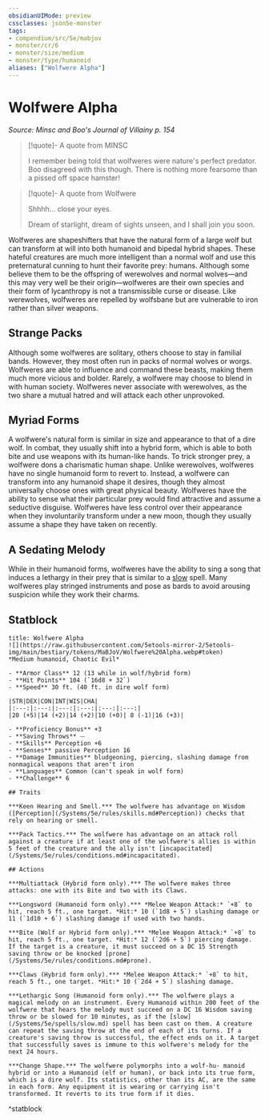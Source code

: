 ```yaml
---
obsidianUIMode: preview
cssclasses: json5e-monster
tags:
- compendium/src/5e/mabjov
- monster/cr/6
- monster/size/medium
- monster/type/humanoid
aliases: ["Wolfwere Alpha"]
---
```

# Wolfwere Alpha
*Source: Minsc and Boo's Journal of Villainy p. 154*  

> [!quote]- A quote from MINSC  
> 
> I remember being told that wolfweres were nature's perfect predator. Boo disagreed with this though. There is nothing more fearsome than a pissed off space hamster!

> [!quote]- A quote from Wolfwere  
> 
> Shhhh... close your eyes.
> 
> Dream of starlight, dream of sights unseen, and I shall join you soon.

Wolfweres are shapeshifters that have the natural form of a large wolf but can transform at will into both humanoid and bipedal hybrid shapes. These hateful creatures are much more intelligent than a normal wolf and use this preternatural cunning to hunt their favorite prey: humans. Although some believe them to be the offspring of werewolves and normal wolves—and this may very well be their origin—wolfweres are their own species and their form of lycanthropy is not a transmissible curse or disease. Like werewolves, wolfweres are repelled by wolfsbane but are vulnerable to iron rather than silver weapons.

## Strange Packs

Although some wolfweres are solitary, others choose to stay in familial bands. However, they most often run in packs of normal wolves or worgs. Wolfweres are able to influence and command these beasts, making them much more vicious and bolder. Rarely, a wolfwere may choose to blend in with human society. Wolfweres never associate with werewolves, as the two share a mutual hatred and will attack each other unprovoked.

## Myriad Forms

A wolfwere's natural form is similar in size and appearance to that of a dire wolf. In combat, they usually shift into a hybrid form, which is able to both bite and use weapons with its human-like hands. To trick stronger prey, a wolfwere dons a charismatic human shape. Unlike werewolves, wolfweres have no single humanoid form to revert to. Instead, a wolfwere can transform into any humanoid shape it desires, though they almost universally choose ones with great physical beauty. Wolfweres have the ability to sense what their particular prey would find attractive and assume a seductive disguise. Wolfweres have less control over their appearance when they involuntarily transform under a new moon, though they usually assume a shape they have taken on recently.

## A Sedating Melody

While in their humanoid forms, wolfweres have the ability to sing a song that induces a lethargy in their prey that is similar to a [slow](/Systems/5e/spells/slow.md) spell. Many wolfweres play stringed instruments and pose as bards to avoid arousing suspicion while they work their charms.

## Statblock

```ad-statblock
title: Wolfwere Alpha
![](https://raw.githubusercontent.com/5etools-mirror-2/5etools-img/main/bestiary/tokens/MaBJoV/Wolfwere%20Alpha.webp#token)
*Medium humanoid, Chaotic Evil*

- **Armor Class** 12 (13 while in wolf/hybrid form)
- **Hit Points** 104 (`16d8 + 32`)
- **Speed** 30 ft. (40 ft. in dire wolf form)

|STR|DEX|CON|INT|WIS|CHA|
|:---:|:---:|:---:|:---:|:---:|:---:|
|20 (+5)|14 (+2)|14 (+2)|10 (+0)| 8 (-1)|16 (+3)|

- **Proficiency Bonus** +3
- **Saving Throws** ⏤
- **Skills** Perception +6
- **Senses** passive Perception 16
- **Damage Immunities** bludgeoning, piercing, slashing damage from nonmagical weapons that aren't iron
- **Languages** Common (can't speak in wolf form)
- **Challenge** 6

## Traits

***Keen Hearing and Smell.*** The wolfwere has advantage on Wisdom ([Perception](/Systems/5e/rules/skills.md#Perception)) checks that rely on hearing or smell.

***Pack Tactics.*** The wolfwere has advantage on an attack roll against a creature if at least one of the wolfwere's allies is within 5 feet of the creature and the ally isn't [incapacitated](/Systems/5e/rules/conditions.md#incapacitated).

## Actions

***Multiattack (Hybrid form only).*** The wolfwere makes three attacks: one with its Bite and two with its Claws.

***Longsword (Humanoid form only).*** *Melee Weapon Attack:* `+8` to hit, reach 5 ft., one target. *Hit:* 10 (`1d8 + 5`) slashing damage or 11 (`1d10 + 6`) slashing damage if used with two hands.

***Bite (Wolf or Hybrid form only).*** *Melee Weapon Attack:* `+8` to hit, reach 5 ft., one target. *Hit:* 12 (`2d6 + 5`) piercing damage. If the target is a creature, it must succeed on a DC 15 Strength saving throw or be knocked [prone](/Systems/5e/rules/conditions.md#prone).

***Claws (Hybrid form only).*** *Melee Weapon Attack:* `+8` to hit, reach 5 ft., one target. *Hit:* 10 (`2d4 + 5`) slashing damage.

***Lethargic Song (Humanoid form only).*** The wolfwere plays a magical melody on an instrument. Every Humanoid within 200 feet of the wolfwere that hears the melody must succeed on a DC 16 Wisdom saving throw or be slowed for 10 minutes, as if the [slow](/Systems/5e/spells/slow.md) spell has been cast on them. A creature can repeat the saving throw at the end of each of its turns. If a creature's saving throw is successful, the effect ends on it. A target that successfully saves is immune to this wolfwere's melody for the next 24 hours.

***Change Shape.*** The wolfwere polymorphs into a wolf-hu- manoid hybrid or into a Humanoid (elf or human), or back into its true form, which is a dire wolf. Its statistics, other than its AC, are the same in each form. Any equipment it is wearing or carrying isn't transformed. It reverts to its true form if it dies.
```
^statblock
